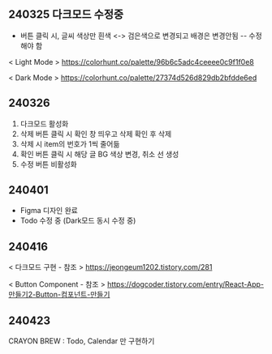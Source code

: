 ## 240325 다크모드 수정중

-   버튼 클릭 시, 글씨 색상만 흰색 <-> 검은색으로 변경되고 배경은 변경안됨
    -- 수정해야 함

< Light Mode >
https://colorhunt.co/palette/96b6c5adc4ceeee0c9f1f0e8

< Dark Mode >
https://colorhunt.co/palette/27374d526d829db2bfdde6ed

## 240326

1. 다크모드 활성화
2. 삭제 버튼 클릭 시 확인 창 띄우고 삭제 확인 후 삭제
3. 삭제 시 item의 번호가 1씩 줄어듦
4. 확인 버튼 클릭 시 해당 글 BG 색상 변경, 취소 선 생성
5. 수정 버튼 비활성화

## 240401

-   Figma 디자인 완료
-   Todo 수정 중 (Dark모드 동시 수정 중)

## 240416

< 다크모드 구현 - 참조 >
https://jeongeum1202.tistory.com/281

< Button Component - 참조 >
https://dogcoder.tistory.com/entry/React-App-만들기2-Button-컴포넌트-만들기

## 240423

CRAYON BREW : Todo, Calendar 만 구현하기
